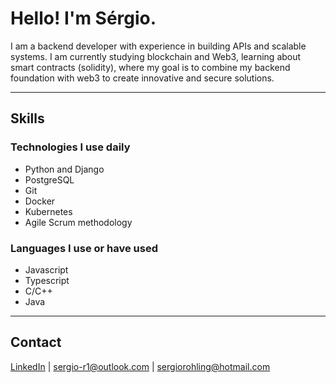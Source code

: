 # Hello! I'm Sérgio. 

I am a backend developer with experience in building APIs and scalable systems. I am currently studying blockchain and Web3, learning about smart contracts (solidity), where my goal is to combine my backend foundation with web3 to create innovative and secure solutions.

---

## Skills

### Technologies I use daily
- Python and Django
- PostgreSQL
- Git
- Docker
- Kubernetes
- Agile Scrum methodology

### Languages I use or have used
- Javascript
- Typescript
- C/C++
- Java

---

## Contact
[LinkedIn](https://www.linkedin.com/in/sergio-rohling) | sergio-r1@outlook.com | sergiorohling@hotmail.com
